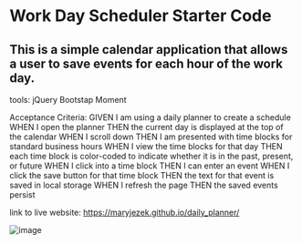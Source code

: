# Work Day Scheduler Starter Code
## This is a simple calendar application that allows a user to save events for each hour of the work day.  

tools:
jQuery
Bootstap
Moment

Acceptance Criteria:
GIVEN I am using a daily planner to create a schedule
WHEN I open the planner
THEN the current day is displayed at the top of the calendar
WHEN I scroll down
THEN I am presented with time blocks for standard business hours
WHEN I view the time blocks for that day
THEN each time block is color-coded to indicate whether it is in the past, present, or future
WHEN I click into a time block
THEN I can enter an event
WHEN I click the save button for that time block
THEN the text for that event is saved in local storage
WHEN I refresh the page
THEN the saved events persist




link to live website:
https://maryjezek.github.io/daily_planner/

![image](https://user-images.githubusercontent.com/37507020/146617316-ac082bcd-fb83-414a-a76f-f23255b49a9e.png)
